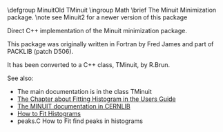 \defgroup MinuitOld TMinuit
\ingroup Math
\brief The Minuit Minimization package.
\note see Minuit2 for a newer version of this package

Direct C++ implementation of the Minuit minimization package.

This package was originally written in Fortran by Fred James
and part of PACKLIB (patch D506).

It has been converted to a C++ class, TMinuit, by R.Brun.

See also:

  - The main documentation is in the class TMinuit
  - [The Chapter about Fitting Histogram in the Users Guide](https://root.cern/manual/fitting/#fitting-1-d-histograms-with-pre-defined-functions)
  - [The MINUIT documentation in CERNLIB](https://root.cern.ch/download/minuit.pdf)
  - [How to Fit Histograms](https://root-forum.cern.ch/t/how-to-fit-histograms-or-data-points/38870)
  - peaks.C How to Fit find peaks in histograms
